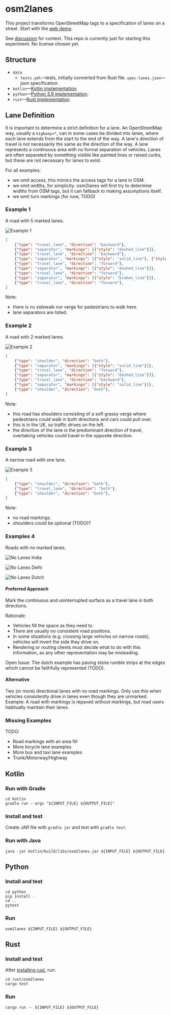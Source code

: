 osm2lanes
=========

This project transforms OpenStreetMap tags to a specification of lanes on a
street. Start with the [web demo](https://a-b-street.github.io/osm2lanes).

See [discussion](https://github.com/a-b-street/abstreet/discussions/789) for
context.  This repo is currently just for starting this experiment.  No license
chosen yet.

Structure
---------

  * `data`
    * `tests.yml`—tests, initially converted from Rust file.
      `spec-lanes.json`—json specification.
  * `kotlin`—[Kotlin implementation](#kotlin).
  * `python`—[Python 3.9 implementation](#python).
  * `rust`—[Rust implementation](#rust).

Lane Definition
---------------

It is important to determine a strict definition for a lane.
An OpenStreetMap way, usually a `highway=*`, can in some cases be divided into lanes,
where each lane extends from the start to the end of the way.
A lane's direction of travel is not necessarily the same as the direction of the way.
A lane represents a continuous area with no formal separation of vehicles.
Lanes are often separated by something visible like painted lines or raised curbs,
but these are not necessary for lanes to exist.

For all examples:
- we omit access, this mimics the access tags for a lane in OSM.
- we omit widths, for simplicity. osm2lanes will first try to determine widths from OSM tags, but it can fallback to making assumptions itself.
- we omit turn markings (for now, TODO)

### Example 1 ###

A road with 5 marked lanes.

![Example 1](https://upload.wikimedia.org/wikipedia/commons/0/0e/Gr%C3%BCnbergstra%C3%9Fe_2.JPG)

```json
[
    {"type": "travel_lane", "direction": "backward"},
    {"type": "separator", "markings": [{"style": "dashed_line"}]},
    {"type": "travel_lane", "direction": "backward"},
    {"type": "separator", "markings": [{"style": "solid_line"}, {"style": "solid_line"}]},
    {"type": "travel_lane", "direction": "forward"},
    {"type": "separator", "markings": [{"style": "dashed_line"}]},
    {"type": "travel_lane", "direction": "forward"},
    {"type": "separator", "markings": [{"style": "broken_line"}]},
    {"type": "travel_lane", "direction": "forward"},
]
```

Note:

- there is no sidewalk nor verge for pedestrians to walk here.
- lane separators are listed.

### Example 2 ###

A road with 2 marked lanes.

![Example 2](https://upload.wikimedia.org/wikipedia/commons/f/f0/A537_Cat_and_Fiddle_Road_-_geograph.org.uk_-_175899.jpg)

```json
[
    {"type": "shoulder", "direction": "both"},
    {"type": "separator", "markings": [{"style": "solid_line"}]},
    {"type": "travel_lane", "direction": "forward"},
    {"type": "separator", "markings": [{"style": "dashed_line"}]},
    {"type": "travel_lane", "direction": "backward"},
    {"type": "separator", "markings": [{"style": "solid_line"}]},
    {"type": "shoulder", "direction": "both"},
]
```

Note:

- this road has shoulders consisting of a soft grassy verge where pedestrians could walk in both directions and cars could pull over.
- this is in the UK, so traffic drives on the left.
- the direction of the lane is the predominant direction of travel,
  overtaking vehicles could travel in the opposite direction.

### Example 3 ###

A narrow road with one lane.

![Example 3](https://upload.wikimedia.org/wikipedia/commons/5/58/Back_Road_In_Ireland.jpg)

```json
[
    {"type": "shoulder", "direction": "both"},
    {"type": "travel_lane", "direction": "both"},
    {"type": "shoulder", "direction": "both"},
]
```

Note:

- no road markings.
- shoulders could be optional (TODO)?

### Examples 4 ###

Roads with no marked lanes.

![No Lanes India](https://upload.wikimedia.org/wikipedia/commons/thumb/5/5a/Bijupara-Khalari_Road_-_Jharkhand_1648.JPG/1920px-Bijupara-Khalari_Road_-_Jharkhand_1648.JPG)

![No Lanes Delhi](https://upload.wikimedia.org/wikipedia/commons/thumb/a/a8/Ratan_Lal_Market%2C_Kaseru_Walan%2C_Paharganj%2C_New_Delhi%2C_Delhi%2C_India_-_panoramio_%281%29.jpg/1280px-Ratan_Lal_Market%2C_Kaseru_Walan%2C_Paharganj%2C_New_Delhi%2C_Delhi%2C_India_-_panoramio_%281%29.jpg)

![No Lanes Dutch](https://upload.wikimedia.org/wikipedia/commons/e/e8/Fietsstraat.jpg)

#### Preferred Approach

Mark the continuous and uninterrupted surface as a travel lane in both directions.

Rationale:

- Vehicles fill the space as they need to.
- There are usually no consistent road positions.
- In some situations (e.g. crossing large vehicles on narrow roads),
  vehicles will invert the side they drive on.
- Rendering or routing clients must decide what to do with this information, as any other representation may be misleading.

Open Issue: The dutch example has paving stone rumble strips at the edges which cannot be faithfully represented (TODO).

#### Alternative

Two (or more) directional lanes with no road markings.
Only use this when vehicles consistently drive in lanes even though they are unmarked.
Example: A road with markings is repaved without markings, but road users habitually maintain their lanes.

### Missing Examples ###

TODO:

- Road markings with an area fill
- More bicycle lane examples
- More bus and taxi lane examples
- Trunk/Motorway/Highway

Kotlin
------

### Run with Gradle ###

```shell
cd kotlin
gradle run --args "${INPUT_FILE} ${OUTPUT_FILE}"
```

### Install and test ###

Create JAR file with `gradle jar` and test with `gradle test`.

### Run with Java ###

```shell
java -jar kotlin/build/libs/osm2lanes.jar ${INPUT_FILE} ${OUTPUT_FILE}
```

Python
------

### Install and test ###

```shell
cd python
pip install .
cd ..
pytest
```

### Run ###

```shell
osm2lanes ${INPUT_FILE} ${OUTPUT_FILE}
```

Rust
------

### Install and test ###

After [installing rust](https://www.rust-lang.org/tools/install), run:

```shell
cd rust/osm2lanes
cargo test
```

### Run ###

```shell
cargo run -- ${INPUT_FILE} ${OUTPUT_FILE}
```
